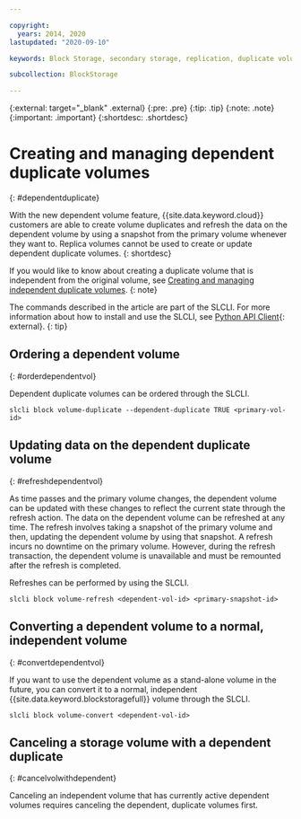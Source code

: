 ```yaml
---

copyright:
  years: 2014, 2020
lastupdated: "2020-09-10"

keywords: Block Storage, secondary storage, replication, duplicate volume, synchronized volumes, primary volume, secondary volume, DR, disaster recovery

subcollection: BlockStorage

---
```

{:external: target="_blank" .external}
{:pre: .pre}
{:tip: .tip}
{:note: .note}
{:important: .important}
{:shortdesc: .shortdesc}


# Creating and managing dependent duplicate volumes
{: #dependentduplicate}

With the new dependent volume feature, {{site.data.keyword.cloud}} customers are able to create volume duplicates and refresh the data on the dependent volume by using a snapshot from the primary volume whenever they want to. Replica volumes cannot be used to create or update dependent duplicate volumes.
{: shortdesc}

If you would like to know about creating a duplicate volume that is independent from the original volume, see [Creating and managing independent duplicate volumes](/docs/BlockStorage?topic=BlockStorage-duplicatevolume).
{: note}

The commands described in the article are part of the SLCLI. For more information about how to install and use the SLCLI, see [Python API Client](https://softlayer-python.readthedocs.io/en/latest/cli/){: external}.
{: tip}

## Ordering a dependent volume
{: #orderdependentvol}

Dependent duplicate volumes can be ordered through the SLCLI.
```
slcli block volume-duplicate --dependent-duplicate TRUE <primary-vol-id>
```

## Updating data on the dependent duplicate volume
{: #refreshdependentvol}

As time passes and the primary volume changes, the dependent volume can be updated with these changes to reflect the current state through the refresh action. The data on the dependent volume can be refreshed at any time. The refresh involves taking a snapshot of the primary volume and then, updating the dependent volume by using that snapshot. A refresh incurs no downtime on the primary volume. However, during the refresh transaction, the dependent volume is unavailable and must be remounted after the refresh is completed.

Refreshes can be performed by using the SLCLI.
```
slcli block volume-refresh <dependent-vol-id> <primary-snapshot-id>
```
## Converting a dependent volume to a normal, independent volume
{: #convertdependentvol}

If you want to use the dependent volume as a stand-alone volume in the future, you can convert it to a normal, independent {{site.data.keyword.blockstoragefull}} volume through the SLCLI.

```
slcli block volume-convert <dependent-vol-id>
```

## Canceling a storage volume with a dependent duplicate
{: #cancelvolwithdependent}

Canceling an independent volume that has currently active dependent volumes requires canceling the dependent, duplicate volumes first.
